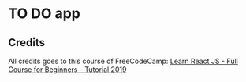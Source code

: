 # TO DO app

## Credits

All credits goes to this course of FreeCodeCamp: [Learn React JS - Full Course for Beginners - Tutorial 2019](https://www.youtube.com/watch?v=DLX62G4lc44&list=RDCMUC8butISFwT-Wl7EV0hUK0BQ&index=11)